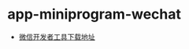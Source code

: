 # app-miniprogram-wechat

- [微信开发者工具下载地址](https://developers.weixin.qq.com/miniprogram/dev/devtools/download.html)
